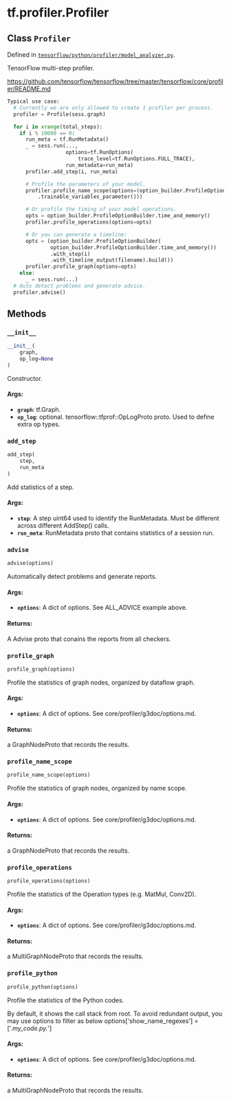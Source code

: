 <div itemscope itemtype="http://developers.google.com/ReferenceObject">
<meta itemprop="name" content="tf.profiler.Profiler" />
<meta itemprop="property" content="__init__"/>
<meta itemprop="property" content="add_step"/>
<meta itemprop="property" content="advise"/>
<meta itemprop="property" content="profile_graph"/>
<meta itemprop="property" content="profile_name_scope"/>
<meta itemprop="property" content="profile_operations"/>
<meta itemprop="property" content="profile_python"/>
</div>

# tf.profiler.Profiler

## Class `Profiler`





Defined in [`tensorflow/python/profiler/model_analyzer.py`](https://www.tensorflow.org/code/tensorflow/python/profiler/model_analyzer.py).

TensorFlow multi-step profiler.

https://github.com/tensorflow/tensorflow/tree/master/tensorflow/core/profiler/README.md

```python
Typical use case:
  # Currently we are only allowed to create 1 profiler per process.
  profiler = Profile(sess.graph)

  for i in xrange(total_steps):
    if i % 10000 == 0:
      run_meta = tf.RunMetadata()
      _ = sess.run(...,
                   options=tf.RunOptions(
                       trace_level=tf.RunOptions.FULL_TRACE),
                   run_metadata=run_meta)
      profiler.add_step(i, run_meta)

      # Profile the parameters of your model.
      profiler.profile_name_scope(options=(option_builder.ProfileOptionBuilder
          .trainable_variables_parameter()))

      # Or profile the timing of your model operations.
      opts = option_builder.ProfileOptionBuilder.time_and_memory()
      profiler.profile_operations(options=opts)

      # Or you can generate a timeline:
      opts = (option_builder.ProfileOptionBuilder(
              option_builder.ProfileOptionBuilder.time_and_memory())
              .with_step(i)
              .with_timeline_output(filename).build())
      profiler.profile_graph(options=opts)
    else:
      _ = sess.run(...)
  # Auto detect problems and generate advice.
  profiler.advise()
```

## Methods

<h3 id="__init__"><code>__init__</code></h3>

``` python
__init__(
    graph,
    op_log=None
)
```

Constructor.

#### Args:

* <b>`graph`</b>: tf.Graph.
* <b>`op_log`</b>: optional. tensorflow::tfprof::OpLogProto proto. Used to define
      extra op types.

<h3 id="add_step"><code>add_step</code></h3>

``` python
add_step(
    step,
    run_meta
)
```

Add statistics of a step.

#### Args:

* <b>`step`</b>: A step uint64 used to identify the RunMetadata. Must be different
     across different AddStep() calls.
* <b>`run_meta`</b>: RunMetadata proto that contains statistics of a session run.

<h3 id="advise"><code>advise</code></h3>

``` python
advise(options)
```

Automatically detect problems and generate reports.

#### Args:

* <b>`options`</b>: A dict of options. See ALL_ADVICE example above.

#### Returns:

  A Advise proto that conains the reports from all checkers.

<h3 id="profile_graph"><code>profile_graph</code></h3>

``` python
profile_graph(options)
```

Profile the statistics of graph nodes, organized by dataflow graph.

#### Args:

* <b>`options`</b>: A dict of options. See core/profiler/g3doc/options.md.

#### Returns:

  a GraphNodeProto that records the results.

<h3 id="profile_name_scope"><code>profile_name_scope</code></h3>

``` python
profile_name_scope(options)
```

Profile the statistics of graph nodes, organized by name scope.

#### Args:

* <b>`options`</b>: A dict of options. See core/profiler/g3doc/options.md.

#### Returns:

  a GraphNodeProto that records the results.

<h3 id="profile_operations"><code>profile_operations</code></h3>

``` python
profile_operations(options)
```

Profile the statistics of the Operation types (e.g. MatMul, Conv2D).

#### Args:

* <b>`options`</b>: A dict of options. See core/profiler/g3doc/options.md.

#### Returns:

  a MultiGraphNodeProto that records the results.

<h3 id="profile_python"><code>profile_python</code></h3>

``` python
profile_python(options)
```

Profile the statistics of the Python codes.

  By default, it shows the call stack from root. To avoid
  redundant output, you may use options to filter as below
    options['show_name_regexes'] = ['.*my_code.py.*']

#### Args:

* <b>`options`</b>: A dict of options. See core/profiler/g3doc/options.md.

#### Returns:

  a MultiGraphNodeProto that records the results.



